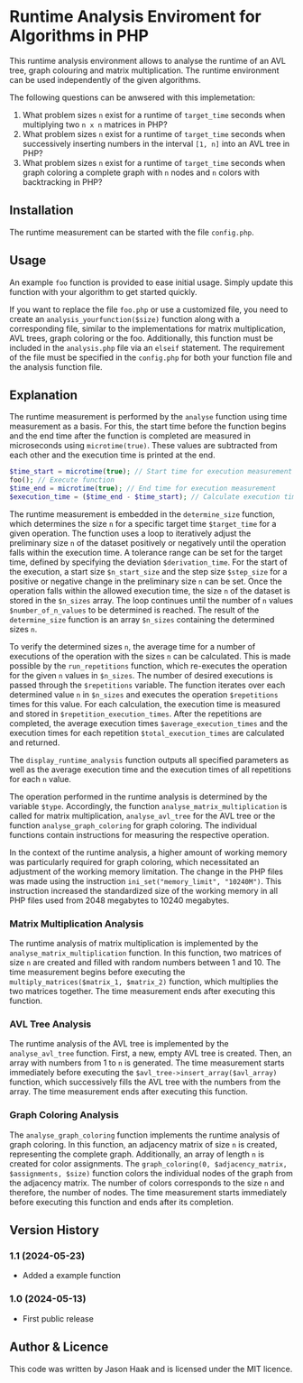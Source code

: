 # Runtime Analysis Enviroment for Algorithms in PHP
This runtime analysis environment allows to analyse the runtime of an AVL tree, graph colouring and matrix multiplication. The runtime environment can be used independently of the given algorithms.

The following questions can be anwsered with this implemetation: 
1. What problem sizes `n` exist for a runtime of `target_time` seconds when multiplying two `n x n` matrices in PHP?
2. What problem sizes `n` exist for a runtime of `target_time` seconds when successively inserting numbers in the interval `[1, n]` into an AVL tree in PHP?
3. What problem sizes `n` exist for a runtime of `target_time` seconds when graph coloring a complete graph with `n` nodes and `n` colors with backtracking in PHP?

## Installation
The runtime measurement can be started with the file `config.php`.

## Usage
An example `foo` function is provided to ease initial usage. Simply update this function with your algorithm to get started quickly.

If you want to replace the file `foo.php` or use a customized file, you need to create an `analysis_yourfunction($size)` function along with a corresponding file, similar to the implementations for matrix multiplication, AVL trees, graph coloring or the foo. Additionally, this function must be included in the `analysis.php` file via an `elseif` statement. The requirement of the file must be specified in the `config.php` for both your function file and the analysis function file.

## Explanation
The runtime measurement is performed by the `analyse` function using time measurement as a basis. For this, the start time before the function begins and the end time after the function is completed are measured in microseconds using `microtime(true)`. These values are subtracted from each other and the execution time is printed at the end.

```php
$time_start = microtime(true); // Start time for execution measurement
foo(); // Execute function
$time_end = microtime(true); // End time for execution measurement
$execution_time = ($time_end - $time_start); // Calculate execution time
```

The runtime measurement is embedded in the `determine_size` function, which determines the size `n` for a specific target time `$target_time` for a given operation. The function uses a loop to iteratively adjust the preliminary size `n` of the dataset positively or negatively until the operation falls within the execution time. A tolerance range can be set for the target time, defined by specifying the deviation `$derivation_time`. For the start of the execution, a start size `$n_start_size` and the step size `$step_size` for a positive or negative change in the preliminary size `n` can be set. Once the operation falls within the allowed execution time, the size `n` of the dataset is stored in the `$n_sizes` array. The loop continues until the number of `n` values `$number_of_n_values` to be determined is reached. The result of the `determine_size` function is an array `$n_sizes` containing the determined sizes `n`.

To verify the determined sizes `n`, the average time for a number of executions of the operation with the sizes `n` can be calculated. This is made possible by the `run_repetitions` function, which re-executes the operation for the given `n` values in `$n_sizes`. The number of desired executions is passed through the `$repetitions` variable. The function iterates over each determined value `n` in `$n_sizes` and executes the operation `$repetitions` times for this value. For each calculation, the execution time is measured and stored in `$repetition_execution_times`. After the repetitions are completed, the average execution times `$average_execution_times` and the execution times for each repetition `$total_execution_times` are calculated and returned.

The `display_runtime_analysis` function outputs all specified parameters as well as the average execution time and the execution times of all repetitions for each `n` value.

The operation performed in the runtime analysis is determined by the variable `$type`. Accordingly, the function `analyse_matrix_multiplication` is called for matrix multiplication, `analyse_avl_tree` for the AVL tree or the function `analyse_graph_coloring` for graph coloring. The individual functions contain instructions for measuring the respective operation.

In the context of the runtime analysis, a higher amount of working memory was particularly required for graph coloring, which necessitated an adjustment of the working memory limitation. The change in the PHP files was made using the instruction `ini_set("memory_limit", "10240M")`. This instruction increased the standardized size of the working memory in all PHP files used from 2048 megabytes to 10240 megabytes.

### Matrix Multiplication Analysis
The runtime analysis of matrix multiplication is implemented by the `analyse_matrix_multiplication` function. In this function, two matrices of size `n` are created and filled with random numbers between 1 and 10. The time measurement begins before executing the `multiply_matrices($matrix_1, $matrix_2)` function, which multiplies the two matrices together. The time measurement ends after executing this function.

### AVL Tree Analysis
The runtime analysis of the AVL tree is implemented by the `analyse_avl_tree` function. First, a new, empty AVL tree is created. Then, an array with numbers from 1 to `n` is generated. The time measurement starts immediately before executing the `$avl_tree->insert_array($avl_array)` function, which successively fills the AVL tree with the numbers from the array. The time measurement ends after executing this function.

### Graph Coloring Analysis
The `analyse_graph_coloring` function implements the runtime analysis of graph coloring. In this function, an adjacency matrix of size `n` is created, representing the complete graph. Additionally, an array of length `n` is created for color assignments. The `graph_coloring(0, $adjacency_matrix, $assignments, $size)` function colors the individual nodes of the graph from the adjacency matrix. The number of colors corresponds to the size `n` and therefore, the number of nodes. The time measurement starts immediately before executing this function and ends after its completion.

## Version History
### 1.1 (2024-05-23)
- Added a example function

### 1.0 (2024-05-13)
- First public release

## Author & Licence
This code was written by Jason Haak and is licensed under the MIT licence.
